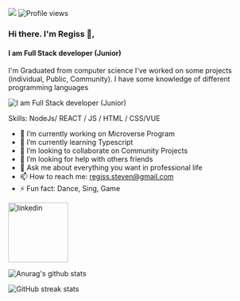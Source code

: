 ![](https://img.shields.io/badge/Microverse-blueviolet)
![Profile views](https://gpvc.arturio.dev/regiss05) 

### Hi there. I'm Regiss 👋,
#### I am Full Stack developer (Junior)
I'm Graduated from computer science I've worked on some projects (individual, Public, Community). I have some knowledge of different programming languages 

![I am Full Stack developer (Junior)](https://i.pinimg.com/originals/3e/9d/52/3e9d52bc38fa287a4cf10dcf8139076d.gif)



Skills: NodeJs/ REACT / JS / HTML / CSS/VUE

- 🔭 I’m currently working on Microverse Program 
- 🌱 I’m currently learning Typescript 
- 👯 I’m looking to collaborate on Community Projects 
- 🤔 I’m looking for help with others friends 
- 💬 Ask me about everything you want in professional life 
- 📫 How to reach me: regiss.steven@gmail.com 
- ⚡ Fun fact: Dance, Sing, Game 

[<img src='https://www.logo.wine/a/logo/LinkedIn/LinkedIn-Logo.wine.svg' alt='linkedin' height='120'>](https://www.linkedin.com/in/regiss05/)

![Anurag's github stats](https://github-readme-stats.vercel.app/api?username=regiss05)

![GitHub streak stats](https://github-readme-streak-stats.herokuapp.com/?user=regiss05)   
